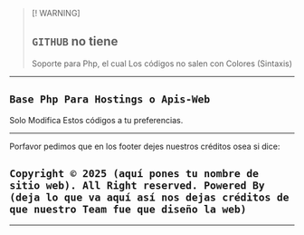 > [! WARNING]
> ## `GITHUB` no tiene
> Soporte para Php, el cual
> Los códigos no salen con
> Colores (Sintaxis)

</Detalles>

---

## `Base Php Para Hostings o Apis-Web`

Solo Modifica Estos códigos a tu preferencias.

</detals>

---

Porfavor pedimos que en los footer dejes nuestros créditos osea si dice:

## `Copyright ©️ 2025 (aquí pones tu nombre de sitio web). All Right reserved. Powered By (deja lo que va aquí así nos dejas créditos de que nuestro Team fue que diseño la web)`

</details>

---